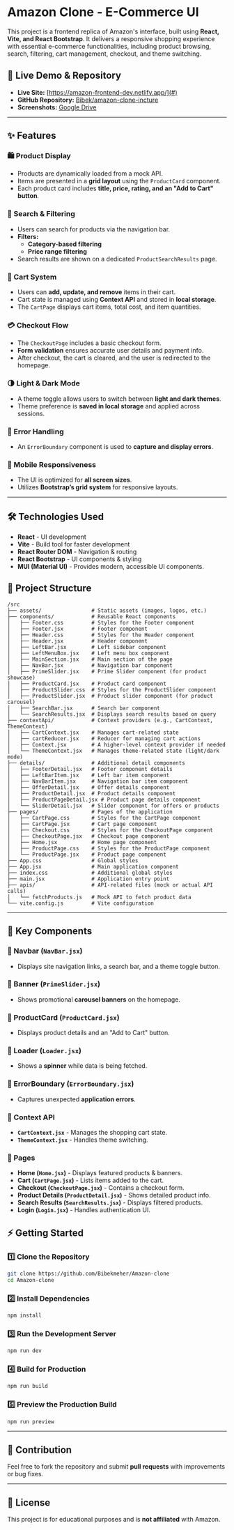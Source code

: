 # Amazon Clone - E-Commerce UI

This project is a frontend replica of Amazon's interface, built using **React, Vite, and React Bootstrap**. It delivers a responsive shopping experience with essential e-commerce functionalities, including product browsing, search, filtering, cart management, checkout, and theme switching.

## 🚀 Live Demo & Repository
- **Live Site:** [https://amazon-frontend-dev.netlify.app/](#)
- **GitHub Repository:** [Bibek/amazon-clone-incture](https://github.com/Bibekmeher/Amazon-clone)
- **Screenshots:** [Google Drive]()

---

## ✨ Features

### 🛍️ Product Display
- Products are dynamically loaded from a mock API.
- Items are presented in a **grid layout** using the `ProductCard` component.
- Each product card includes **title, price, rating, and an "Add to Cart" button**.

### 🔎 Search & Filtering
- Users can search for products via the navigation bar.
- **Filters:**
  - **Category-based filtering**
  - **Price range filtering**
- Search results are shown on a dedicated `ProductSearchResults` page.

### 🛒 Cart System
- Users can **add, update, and remove** items in their cart.
- Cart state is managed using **Context API** and stored in **local storage**.
- The `CartPage` displays cart items, total cost, and item quantities.

### 💳 Checkout Flow
- The `CheckoutPage` includes a basic checkout form.
- **Form validation** ensures accurate user details and payment info.
- After checkout, the cart is cleared, and the user is redirected to the homepage.

### 🌗 Light & Dark Mode
- A theme toggle allows users to switch between **light and dark themes**.
- Theme preference is **saved in local storage** and applied across sessions.

### 🚧 Error Handling
- An `ErrorBoundary` component is used to **capture and display errors**.

### 📱 Mobile Responsiveness
- The UI is optimized for **all screen sizes**.
- Utilizes **Bootstrap’s grid system** for responsive layouts.

---

## 🛠️ Technologies Used

- **React** - UI development
- **Vite** - Build tool for faster development
- **React Router DOM** - Navigation & routing
- **React Bootstrap** - UI components & styling
- **MUI (Material UI)** - Provides modern, accessible UI components.

## 📂 Project Structure

```
/src
├── assets/                # Static assets (images, logos, etc.)
├── components/            # Reusable React components
│   ├── Footer.css         # Styles for the Footer component
│   ├── Footer.jsx         # Footer component
│   ├── Header.css         # Styles for the Header component
│   ├── Header.jsx         # Header component
│   ├── LeftBar.jsx        # Left sidebar component
│   ├── LeftMenuBox.jsx    # Left menu box component
│   ├── MainSection.jsx    # Main section of the page
│   ├── NavBar.jsx         # Navigation bar component
│   ├── PrimeSlider.jsx    # Prime Slider component (for product showcase)
│   ├── ProductCard.jsx    # Product card component
│   ├── ProductSlider.css  # Styles for the ProductSlider component
│   ├── ProductSlider.jsx  # Product slider component (for product carousel)
│   ├── SearchBar.jsx      # Search bar component
│   └── SearchResults.jsx  # Displays search results based on query
├── contextApi/            # Context providers (e.g., CartContext, ThemeContext)
│   ├── CartContext.jsx    # Manages cart-related state
│   ├── cartReducer.jsx    # Reducer for managing cart actions
│   ├── Context.jsx        # A higher-level context provider if needed
│   └── ThemeContext.jsx   # Manages theme-related state (light/dark mode)
├── details/               # Additional detail components
│   ├── FooterDetail.jsx   # Footer component details
│   ├── LeftBarItem.jsx    # Left bar item component
│   ├── NavBarItem.jsx     # Navigation bar item component
│   ├── OfferDetail.jsx    # Offer details component
│   ├── ProductDetail.jsx  # Product details component
│   ├── ProductPageDetail.jsx # Product page details component
│   └── SliderDetail.jsx   # Slider component for offers or products
├── pages/                 # Pages of the application
│   ├── CartPage.css       # Styles for the CartPage component
│   ├── CartPage.jsx       # Cart page component
│   ├── Checkout.css       # Styles for the CheckoutPage component
│   ├── CheckoutPage.jsx   # Checkout page component
│   ├── Home.jsx           # Home page component
│   ├── ProductPage.css    # Styles for the ProductPage component
│   └── ProductPage.jsx    # Product page component
├── App.css                # Global styles
├── App.jsx                # Main application component
├── index.css              # Additional global styles
├── main.jsx               # Application entry point
├── apis/                  # API-related files (mock or actual API calls)
│   └── fetchProducts.js   # Mock API to fetch product data
└── vite.config.js         # Vite configuration

```

---

## 🔑 Key Components

### 📌 Navbar (`NavBar.jsx`)
- Displays site navigation links, a search bar, and a theme toggle button.

### 📌 Banner (`PrimeSlider.jsx`)
- Shows promotional **carousel banners** on the homepage.

### 📌 ProductCard (`ProductCard.jsx`)
- Displays product details and an "Add to Cart" button.

### 📌 Loader (`Loader.jsx`)
- Shows a **spinner** while data is being fetched.

### 📌 ErrorBoundary (`ErrorBoundary.jsx`)
- Captures unexpected **application errors**.

### 📌 Context API
- **`CartContext.jsx`** - Manages the shopping cart state.
- **`ThemeContext.jsx`** - Handles theme switching.

### 📌 Pages
- **Home (`Home.jsx`)** - Displays featured products & banners.
- **Cart (`CartPage.jsx`)** - Lists items added to the cart.
- **Checkout (`CheckoutPage.jsx`)** - Contains a checkout form.
- **Product Details (`ProductDetail.jsx`)** - Shows detailed product info.
- **Search Results (`SearchResults.jsx`)** - Displays filtered products.
- **Login (`Login.jsx`)** - Handles authentication UI.


## ⚡ Getting Started

### 1️⃣ Clone the Repository
```sh
git clone https://github.com/Bibekmeher/Amazon-clone
cd Amazon-clone
```

### 2️⃣ Install Dependencies
```sh
npm install
```

### 3️⃣ Run the Development Server
```sh
npm run dev
```

### 4️⃣ Build for Production
```sh
npm run build
```

### 5️⃣ Preview the Production Build
```sh
npm run preview
```

---

## 🎯 Contribution
Feel free to fork the repository and submit **pull requests** with improvements or bug fixes.

---

## 📝 License
This project is for educational purposes and is **not affiliated** with Amazon.
